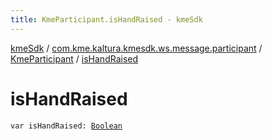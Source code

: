 ```yaml
---
title: KmeParticipant.isHandRaised - kmeSdk
---
```


[kmeSdk](../../index.html) / [com.kme.kaltura.kmesdk.ws.message.participant](../index.html) / [KmeParticipant](index.html) / [isHandRaised](./is-hand-raised.html)

# isHandRaised

`var isHandRaised: `[`Boolean`](https://kotlinlang.org/api/latest/jvm/stdlib/kotlin/-boolean/index.html)